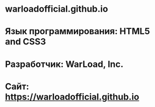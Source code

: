 # warloadofficial.github.io
# Язык программирования: HTML5 and CSS3
# Разработчик: WarLoad, Inc.
# Сайт: https://warloadofficial.github.io

